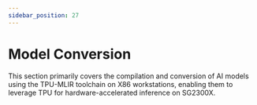 ```yaml
---
sidebar_position: 27
---
```


# Model Conversion

This section primarily covers the compilation and conversion of AI models using the TPU-MLIR toolchain on X86 workstations, enabling them to leverage TPU for hardware-accelerated inference on SG2300X.

<DocCardList />
